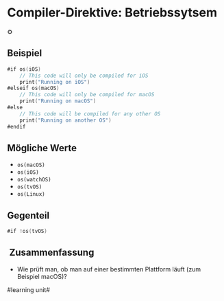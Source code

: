 # Compiler-Direktive:  Betriebssytsem
⚙️

## Beispiel
```swift
#if os(iOS)
    // This code will only be compiled for iOS
    print("Running on iOS")
#elseif os(macOS)
    // This code will only be compiled for macOS
    print("Running on macOS")
#else
    // This code will be compiled for any other OS
    print("Running on another OS")
#endif
```

## Mögliche Werte

- `os(macOS)`
- `os(iOS)`
- `os(watchOS)`
- `os(tvOS)`
- `os(Linux)`
## Gegenteil

```swift
#if !os(tvOS)
```

##  Zusammenfassung
- Wie prüft man, ob man auf einer bestimmten Plattform läuft (zum Beispiel macOS)?

#learning unit#